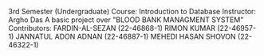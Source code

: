 3rd Semester (Undergraduate)
Course: Introduction to Database
Instructor: Argho Das
A basic project over "BLOOD BANK MANAGMENT SYSTEM"
Contributors:
FARDIN-AL-SEZAN (22-46868-1)
RIMON KUMAR (22-46957-1)
JANNATUL ADON ADNAN (22-46887-1)
MEHEDI HASAN SHOVON (22-46322-1)
